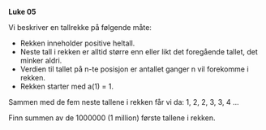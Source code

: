 **Luke 05**

Vi beskriver en tallrekke på følgende måte:

- Rekken inneholder positive heltall.
- Neste tall i rekken er alltid større enn eller likt det foregående tallet, det minker aldri.
- Verdien til tallet på n-te posisjon er antallet ganger n vil forekomme i rekken.
- Rekken starter med a(1) = 1.

Sammen med de fem neste tallene i rekken får vi da: 1, 2, 2, 3, 3, 4 ...

Finn summen av de 1000000 (1 million) første tallene i rekken.